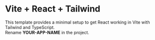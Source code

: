 # Vite + React + Tailwind

This template provides a minimal setup to get React working in Vite with Tailwind and TypeScript.<br />
Rename **YOUR-APP-NAME** in the project.
